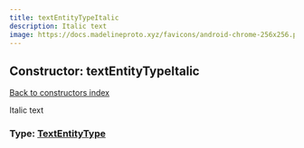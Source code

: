 ```yaml
---
title: textEntityTypeItalic
description: Italic text
image: https://docs.madelineproto.xyz/favicons/android-chrome-256x256.png
---
```

## Constructor: textEntityTypeItalic  
[Back to constructors index](index.md)



Italic text




### Type: [TextEntityType](../types/TextEntityType.md)


